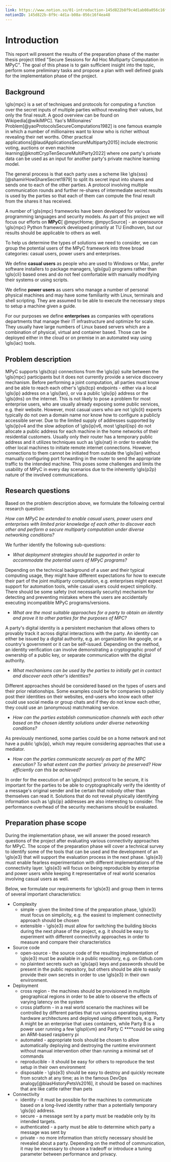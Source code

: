 ```yaml
---
link: https://www.notion.so/01-introduction-145d822b8f9c4d1ab08a056c16f4ea48
notionID: 145d822b-8f9c-4d1a-b08a-056c16f4ea48
---
```

# Introduction

This report will present the results of the preparation phase of the master thesis project titled "Secure Sessions for Ad Hoc Multiparty Computation in MPyC". The goal of this phase is to gain sufficient insight into the topic, perform some preliminary tasks and propose a plan with well defined goals for the implementation phase of the project.


## Background

\gls{mpc} is a set of techniques and protocols for computing a function over the secret inputs of multiple parties without revealing their values, but only the final result. A good overview can be found on Wikipedia[@wikiMPC]. Yao's Millionaires' Problem[@yaoProtocolsSecureComputations1982] is one famous example in which a number of millionaires want to know who is richer without revealing their net worths. Other practical applications[@laudApplicationsSecureMultiparty2015] include electronic voting, auctions or even machine learning[@knottCrypTenSecureMultiParty2022] where one party's private data can be used as an input for another party's private machine learning model.

The general process is that each party uses a scheme like \gls{sss} [@shamirHowShareSecret1979] to split its secret input into shares and sends one to each of the other parties. A protocol involving multiple communication rounds and further re-shares of intermediate secret results is used by the parties so that each of them can compute the final result from the shares it has received.

A number of \gls{mpc} frameworks have been developed for various programming languages and security models. As part of this project we will focus our efforts on **MPyC**[ @mpycHome; @mpycSource] - an opensource \gls{mpc} Python framework developed primarily at TU Eindhoven,  but our results should be applicable to others as well.

To help us determine the types of solutions we need to consider, we can group the potential users of the MPyC framework into three broad categories: casual users, power users and enterprises.

We define **casual users** as people who are used to Windows or Mac, prefer software installers to package managers, \gls{gui} programs rather than \gls{cli} based ones and do not feel comfortable with manually modifying their systems or using scripts.

We define **power users** as users who manage a number of personal physical machines and may have some familiarity with Linux, terminals and shell scripting. They are assumed to be able to execute the necessary steps to setup a machine given a guide.

For our purposes we define **enterprises** as companies with operations departments that manage their IT infrastructure and optimize for scale. They usually have large numbers of Linux based servers which are a combination of physical, virtual and container based. Those can be deployed either in the cloud or on premise in an automated way using \gls{iac} tools. 

## Problem description

MPyC supports \gls{tcp} connections from the \gls{ip} suite between the \gls{mpc} participants but it does not currently provide a service discovery mechanism. Before performing a joint computation, all parties must know and be able to reach each other's \gls{tcp} endpoints - either via a local \gls{ip} address on a \gls{lan}, or via a public \gls{ip} address or the \gls{dns} on the internet. This is not likely to pose a problem for most enterprise users, who are usually already exposing some public services, e.g. their website. However, most casual users who are not \gls{it} experts typically do not own a domain name nor know how to configure a publicly accessible server. Due to the limited supply of addresses supported by \gls{ip}v4 and the slow adoption of \gls{ip}v6, most \glspl{isp} do not allocate a public address for each machine in the home networks of their residential customers. Usually only their router has a temporary public address and it utilizes techniques such as \gls{nat} in order to enable the other local machines to initiate remote internet connections. However, connections to them cannot be initiated from outside the \gls{lan} without manually configuring port forwarding in the router to send the appropriate traffic to the intended machine. This poses some challenges and limits the usability of MPyC in every day scenarios due to the inherently \gls{p2p} nature of the involved communications.

## Research questions

Based on the problem description above, we formulate the following central research question:

*How can MPyC be extended to enable casual users, power users and enterprises with limited prior knowledge of each other to discover each other and perform a secure multiparty computation under diverse networking conditions?*

We further identify the following sub-questions:

- *What deployment strategies should be supported in order to accommodate the potential users of MPyC programs?*

Depending on the technical background of a user and their typical computing usage, they might have different expectations for how to execute their part of the joint multiparty computation, e.g. enterprises might expect support for automation tools, while casual users could expect simplicity. There should be some safety (not necessarily security) mechanism for detecting and preventing mistakes where the users are accidentally executing incompatible MPyC programs/versions.

- *What are the most suitable approaches for a party to obtain an identity and prove it to other parties for the purposes of MPC?*

A party's digital identity is a persistent mechanism that allows others to provably track it across digital interactions with the party. An identity can either be issued by a digital authority, e.g. an organization like google, or a country's government or it can be self-issued. Depending on the method, an identity verification can involve demonstrating a cryptographic proof of ownership of a public key, or separate communication with the digital authority.

- *What mechanisms can be used by the parties to initially get in contact and discover each other's identities?*

Different approaches should be considered based on the types of users and their prior relationships. Some examples could be for companies to publicly post their identities on their websites, end-users who know each other could use social media or group chats and if they do not know each other, they could use an (anonymous) matchmaking service.

- *How can the parties establish communication channels with each other based on the chosen identity solutions under diverse networking conditions?*

As previously mentioned, some parties could be on a home network and not have a public \gls{ip}, which may require considering approaches that use a mediator.

- *How can the parties communicate securely as part of the MPC execution? To what extent can the parties' privacy be preserved? How efficiently can this be achieved?*

In order for the execution of an \gls{mpc} protocol to be secure, it is important for the parties to be able to cryptographically verify the identity of a message's original sender and be certain that nobody other than themselves can read it. Solutions that do not reveal physically identifying information such as \gls{ip} addresses are also interesting to consider. The performance overhead of the security mechanisms should be evaluated.

## Preparation phase scope

During the implementation phase, we will answer the posed research questions of the project after evaluating various connectivity approaches for MPyC. The scope of the preparation phase will cover a technical survey to identify some of the tools that can be used and the development of an \gls{e3} that will support the evaluation process in the next phase. \gls{e3} must enable fearless experimentation with different implementations of the connectivity layer. \gls{e3} will focus on being reproducible by enterprise and power users while keeping it representative of real world scenarios involving casual users as well.

Below, we formulate our requirements for \gls{e3} and group them in terms of several important characteristics:

- Complexity
    - simple - given the limited time of the preparation phase, \gls{e3} must focus on simplicity, e.g. the easiest to implement connectivity approach should be chosen
    - extensible - \gls{e3} must allow for switching the building blocks during the next phase of the project, e.g. it should be easy to experiment with different connectivity approaches in order to measure and compare their characteristics
- Source code
    - open-source - the source code of the resulting implementation of \gls{e3} must be available in a public repository, e.g. on Github.com
    - no plaintext secrets such as \gls{api} keys and passwords should be present in the public repository, but others should be able to easily provide their own secrets in order to use \gls{e3} in their own environment.
- Deployment
    - cross region - the machines should be provisioned in multiple geographical regions in order to be able to observe the effects of varying latency on the system
    - cross platform - in a real world scenario the machines will be controlled by different parties that run various operating systems, hardware architectures and deployed using different tools, e.g. Party A might be an enterprise that uses containers, while Party B is a power user running a few \glspl{vm} and Party C ****could be using an ARM-based raspberry pi
    - automated - appropriate tools should be chosen to allow automatically deploying and destroying the runtime environment without manual intervention other than running a minimal set of commands
    - reproducible - it should be easy for others to reproduce the test setup in their own environment
    - disposable - \gls{e3} should be easy to destroy and quickly recreate from scratch at any time; as in the famous DevOps analogy[@biasHistoryPetsVs2016], it should be based on machines that are like cattle rather than pets
- Connectivity
    - identity - it must be possible for the machines to communicate based on a long-lived identity rather than a potentially temporary \gls{ip} address.
    - secure - a message sent by a party must be readable only by its intended targets.
    - authenticated - a party must be able to determine which party a message was sent by
    - private - no more information than strictly necessary should be revealed about a party. Depending on the method of communication, it may be necessary to choose a tradeoff or introduce a tuning parameter between performance and privacy.
